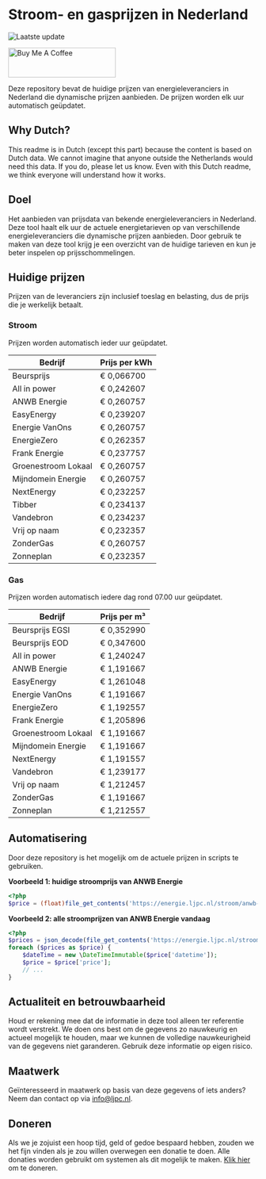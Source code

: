 # Stroom- en gasprijzen in Nederland

![Laatste update](https://img.shields.io/badge/laatste%20update-2024--09--05%2017%3A00%20CET-brightgreen)

<a href="https://www.buymeacoffee.com/Lars-" target="_blank"><img src="https://cdn.buymeacoffee.com/buttons/v2/default-orange.png" alt="Buy Me A Coffee" height="60" style="height: 60px !important;width: 217px !important;" ></a>

Deze repository bevat de huidige prijzen van energieleveranciers in Nederland die dynamische prijzen aanbieden. De prijzen worden elk uur automatisch geüpdatet.

## Why Dutch?

This readme is in Dutch (except this part) because the content is based on Dutch data. We cannot imagine that anyone outside the Netherlands would need this data. If you do, please let us know. Even with this Dutch readme, we think
everyone will understand how it works.

## Doel

Het aanbieden van prijsdata van bekende energieleveranciers in Nederland. Deze tool haalt elk uur de actuele energietarieven op van verschillende energieleveranciers die dynamische prijzen aanbieden. Door gebruik te maken van deze tool
krijg je een overzicht van de huidige tarieven en kun je beter inspelen op prijsschommelingen.

## Huidige prijzen

Prijzen van de leveranciers zijn inclusief toeslag en belasting, dus de prijs die je werkelijk betaalt.

### Stroom

Prijzen worden automatisch ieder uur geüpdatet.

 Bedrijf | Prijs per kWh 
---------|---------------
Beursprijs | € 0,066700
All in power | € 0,242607
ANWB Energie | € 0,260757
EasyEnergy | € 0,239207
Energie VanOns | € 0,260757
EnergieZero | € 0,262357
Frank Energie | € 0,237757
Groenestroom Lokaal | € 0,260757
Mijndomein Energie | € 0,260757
NextEnergy | € 0,232257
Tibber | € 0,234137
Vandebron | € 0,234237
Vrij op naam | € 0,232357
ZonderGas | € 0,260757
Zonneplan | € 0,232357


### Gas

Prijzen worden automatisch iedere dag rond 07.00 uur geüpdatet.

 Bedrijf | Prijs per m³ 
---------|--------------
Beursprijs EGSI | € 0,352990
Beursprijs EOD | € 0,347600
All in power | € 1,240247
ANWB Energie | € 1,191667
EasyEnergy | € 1,261048
Energie VanOns | € 1,191667
EnergieZero | € 1,192557
Frank Energie | € 1,205896
Groenestroom Lokaal | € 1,191667
Mijndomein Energie | € 1,191667
NextEnergy | € 1,191557
Vandebron | € 1,239177
Vrij op naam | € 1,212457
ZonderGas | € 1,191667
Zonneplan | € 1,212557


## Automatisering

Door deze repository is het mogelijk om de actuele prijzen in scripts te gebruiken.

**Voorbeeld 1: huidige stroomprijs van ANWB Energie**

```php
<?php
$price = (float)file_get_contents('https://energie.ljpc.nl/stroom/anwb-energie-nu.txt');

```

**Voorbeeld 2: alle stroomprijzen van ANWB Energie vandaag**

```php
<?php
$prices = json_decode(file_get_contents('https://energie.ljpc.nl/stroom/all-in-power-vandaag.json'),true);
foreach ($prices as $price) {
    $dateTime = new \DateTimeImmutable($price['datetime']);
    $price = $price['price'];
    // ...
}
```

## Actualiteit en betrouwbaarheid

Houd er rekening mee dat de informatie in deze tool alleen ter referentie wordt verstrekt. We doen ons best om de gegevens zo nauwkeurig en actueel mogelijk te houden, maar we kunnen de volledige nauwkeurigheid van de gegevens niet
garanderen. Gebruik deze informatie op eigen risico.

## Maatwerk

Geïnteresseerd in maatwerk op basis van deze gegevens of iets anders? Neem dan contact op
via [info@ljpc.nl](mailto:info@ljpc.nl?subject=Energie%20prijzen).

## Doneren

Als we je zojuist een hoop tijd, geld of gedoe bespaard hebben, zouden we het fijn vinden als je zou willen overwegen een
donatie te doen. Alle donaties worden gebruikt om systemen als dit mogelijk te
maken. [Klik hier](https://www.buymeacoffee.com/Lars-) om te doneren.
